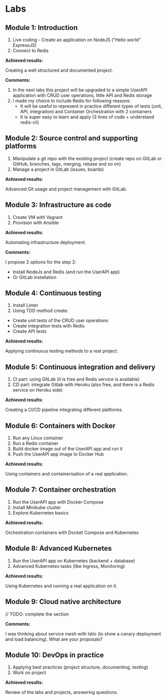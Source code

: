 # Labs

## Module 1: Introduction

1. Live coding - Create an application on NodeJS (“Hello world“ ExpressJS)
2. Connect to Redis

**Achieved results:**

Creating a well structured and documented project.

**Comments:**

1. In the next labs this project will be upgraded to a simple UserAPI application with CRUD user operations, little API and Redis storage
2. I made my choice to include Redis for following reasons:
    - It will be useful to represent in practice different types of tests (unit, API, integration) and Container Orchestration with 2 containers
    - It is super easy to learn and apply (3 lines of code + understand redis-cli)

## Module 2: Source control and supporting platforms

1. Manipulate a git repo with the existing project (create repo on GitLab or GitHub, branches, tags, merging, rebase and so on)
3. Manage a project in GitLab (issues, boards)

**Achieved results:**

Advanced Git usage and project management with GitLab.

## Module 3: Infrastructure as code

1. Create VM with Vagrant
2. Provision with Ansible

**Achieved results:**

Automating infrastructure deployment.

**Comments:**

I propose 2 options for the step 2:
  - Install NodeJs and Redis (and run the UserAPI app)
  - Or GitLab installation

## Module 4: Continuous testing

1. Install Linter
2. Using TDD method create:
  - Create unit tests of the CRUD user operations
  - Create integration tests with Redis
  - Create API tests

**Achieved results:**

Applying continuous testing methods to a real project.

## Module 5: Continuous integration and delivery

1. CI part: using GitLab (it is free and Redis service is available)
2. CD part: integrate Gitlab with Heroku (also free, and there is a Redis service on Heroku side)

**Achieved results:**

Creating a CI/CD pipeline integrating different platforms.

## Module 6: Containers with Docker

1. Run any Linux container
2. Run a Redis container
3. Build docker image out of the UserAPI app and run it
4. Push the UserAPI app image to Docker Hub

**Achieved results:**

Using containers and containerisation of a real application.

## Module 7: Container orchestration

1. Run the UserAPI app with Docker Compose
2. Install Minikube cluster
3. Explore Kubernetes basics

**Achieved results:**

Orchestration containers with Docket Compose and Kubernetes

## Module 8: Advanced Kubernetes

1. Run the UserAPI app on Kubernetes (backend + database)
2. Advanced Kubernetes tasks (like Ingress, Monitoring)

**Achieved results:**

Using Kubernetes and running a real application on it.

## Module 9: Cloud native architecture

// TODO: complete the section

**Comments:**

I was thinking about service mesh with Istio (to show a canary deployment and load balancing). What are your proposals?

## Module 10: DevOps in practice

1. Applying best practices (project structure, documenting, testing)
2. Work on project

**Achieved results:**

Review of the labs and projects, answering questions.
